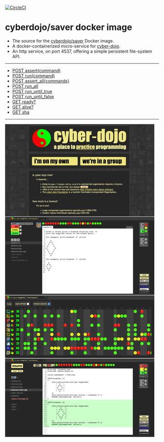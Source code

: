 
[![CircleCI](https://circleci.com/gh/cyber-dojo/saver.svg?style=svg)](https://circleci.com/gh/cyber-dojo/saver)

# cyberdojo/saver docker image

- The source for the [cyberdojo/saver](https://hub.docker.com/r/cyberdojo/saver/tags) Docker image.
- A docker-containerized micro-service for [cyber-dojo](http://cyber-dojo.org).
- An http service, on port 4537, offering a simple persistent file-system API.

- - - -
* [POST assert(command)](docs/api.md#post-assertcommand)
* [POST run(command)](docs/api.md#post-runcommand)
* [POST assert_all(commands)](docs/api.md#post-assert_allcommands)
* [POST run_all](docs/api.md#post-run_allcommands)
* [POST run_until_true](docs/api.md#post-run_until_truecommands)
* [POST run_until_false](docs/api.md#post-run_until_falsecommands)
* [GET ready?](docs/api.md#get-ready)
* [GET alive?](docs/api.md#get-alive)  
* [GET sha](docs/api.md#get-sha)

- - - -
![cyber-dojo.org home page](https://github.com/cyber-dojo/cyber-dojo/blob/master/shared/home_page_snapshot.png)
